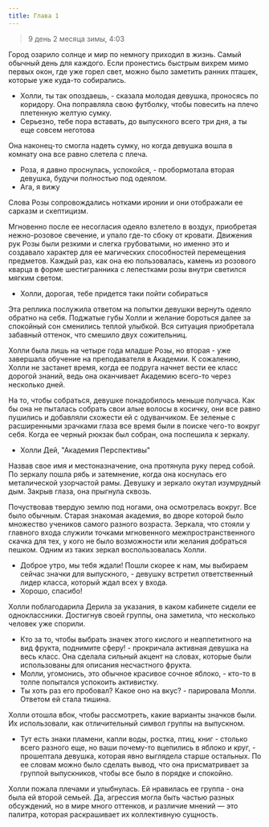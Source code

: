 ```yaml
---
title: Глава 1
---
```


> 9 день 2 месяца зимы, 4:03

Город озарило солнце и мир по немногу приходил в жизнь. Самый обычный день для каждого. Если пронестись быстрым вихрем мимо первых окон, где уже горел свет, можно было заметить ранних пташек, которые уже куда-то собирались.

- Холли, ты так опоздаешь, - сказала молодая девушка, проносясь по коридору. Она поправляла свою футболку, чтобы повесить на плечо плетенную желтую сумку.
- Серьезно, тебе пора вставать, до выпускного всего три дня, а ты еще совсем неготова

Она наконец-то смогла надеть сумку, но когда девушка вошла в комнату она все равно слетела с плеча.

- Роза, я давно проснулась, успокойся, - пробормотала вторая девушка, будучи полностью под одеялом.
- Ага, я вижу

Слова Розы сопровождались нотками иронии и они отображали ее сарказм и скептицизм.

Мгновенно после ее несогласия одеяло взлетело в воздух, приобретая нежно-розовое свечение, и упало где-то сбоку от кровати. Движения рук Розы были резкими и слегка грубоватыми, но именно это и создавало характер для ее магических способностей перемещения предметов. Каждый раз, как она ею пользовалась, камень из розового кварца в форме шестигранника с лепестками розы внутри светился мягким светом.

- Холли, дорогая, тебе придется таки пойти собираться

Эта реплика послужила ответом на попытки девушки вернуть одеяло обратно на себя. Поджатые губы Холли и желание бороться далее за спокойный сон сменились теплой улыбкой. Вся ситуация приобретала забавный оттенок, что смешило двух сожительниц.

Холли была лишь на четыре года младше Розы, но вторая - уже завершала обучение на преподавателя в Академии. К сожалению, Холли не застанет время, когда ее подруга начнет вести ее класс дорогой знаний, ведь она оканчивает Академию всего-то через несколько дней.

На то, чтобы собраться, девушке понадобилось меньше получаса. Как бы она не пыталась собрать свои алые волосы в косичку, они все равно пушились и добавляли схожести ей с одуванчиком. Ее зеленые с расширенными зрачками глаза все время были в поиске чего-то вокруг себя. Когда ее черный рюкзак был собран, она поспешила к зеркалу.

- Холли Дей, "Академия Перспективы"

Назвав свое имя и местоназначение, она протянула руку перед собой. По зеркалу пошла рябь и затемнение, когда она коснулась его металической узорчастой рамы. Девушку и зеркало окутал изумрудный дым. Закрыв глаза, она прыгнула сквозь.

Почуствовав твердую землю под ногами, она осмотрелась вокруг. Все было обычным. Старая знакомая академия, во дворе которой было множество учеников самого разного возраста. Зеркала, что стояли у главного входа служили точками мгновенного межпространственного скачка для тех, у кого не было возможности или желания добраться пешком. Одним из таких зеркал воспользовалась Холли.

- Доброе утро, мы тебя ждали! Пошли скорее к нам, мы выбираем сейчас значки для выпускного, - девушку встретил ответственный лидер класса, который ждал всех у входа.
- Хорошо, спасибо!

Холли поблагодарила Дерила за указания, в каком кабинете сидели ее одноклассники. Достигнув своей группы, она заметила, что несколько человек уже спорили.

- Кто за то, чтобы выбрать значек этого кислого и неаппетитного на вид фрукта, поднимите сферу! - прокричала активная девушка на весь класс. Она сделала сильный акцент на словах, которые были использованы для описания несчастного фрукта.
- Молли, угомонись, это обычное красивое сочное яблоко, - кто-то в толпе попытался успокоить активистку.
- Ты хоть раз его пробовал? Какое оно на вкус? - парировала Молли. Ответом ей стала тишина.

Холли отошла вбок, чтобы рассмотреть, какие варианты значков были. Их использовали, как отличительный символ группы на выпускном.

- Тут есть знаки пламени, капли воды, ростка, птиц, книг - столько всего разного еще, но ваши почему-то вцепились в яблоко и круг, - прошептала девушка, которая явно выглядела старше остальных. По ее словам можно было сделать вывод, что она присматривает за группой выпускников, чтобы все было в порядке и спокойно.

Холли пожала плечами и улыбнулась. Ей нравилась ее группа - она была ей второй семьей. Да, агрессия могла быть частью разных обсуждений, но в мире много оттенков, и различие мнений — это палитра, которая раскрашивает их коллективную сущность.

